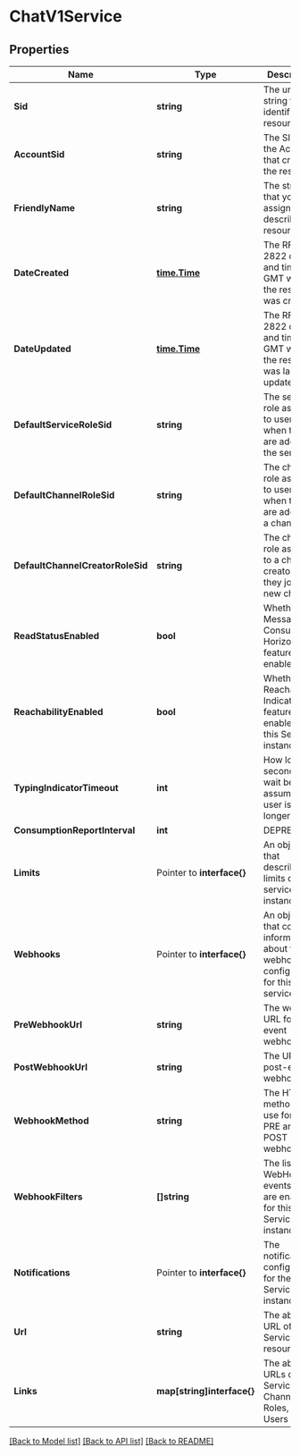 # ChatV1Service

## Properties

Name | Type | Description | Notes
------------ | ------------- | ------------- | -------------
**Sid** | **string** | The unique string that identifies the resource |[optional] 
**AccountSid** | **string** | The SID of the Account that created the resource |[optional] 
**FriendlyName** | **string** | The string that you assigned to describe the resource |[optional] 
**DateCreated** | [**time.Time**](time.Time.md) | The RFC 2822 date and time in GMT when the resource was created |[optional] 
**DateUpdated** | [**time.Time**](time.Time.md) | The RFC 2822 date and time in GMT when the resource was last updated |[optional] 
**DefaultServiceRoleSid** | **string** | The service role assigned to users when they are added to the service |[optional] 
**DefaultChannelRoleSid** | **string** | The channel role assigned to users when they are added to a channel |[optional] 
**DefaultChannelCreatorRoleSid** | **string** | The channel role assigned to a channel creator when they join a new channel |[optional] 
**ReadStatusEnabled** | **bool** | Whether the Message Consumption Horizon feature is enabled |[optional] 
**ReachabilityEnabled** | **bool** | Whether the Reachability Indicator feature is enabled for this Service instance |[optional] 
**TypingIndicatorTimeout** | **int** | How long in seconds to wait before assuming the user is no longer typing |[optional] 
**ConsumptionReportInterval** | **int** | DEPRECATED |[optional] 
**Limits** | Pointer to **interface{}** | An object that describes the limits of the service instance |
**Webhooks** | Pointer to **interface{}** | An object that contains information about the webhooks configured for this service |
**PreWebhookUrl** | **string** | The webhook URL for pre-event webhooks |[optional] 
**PostWebhookUrl** | **string** | The URL for post-event webhooks |[optional] 
**WebhookMethod** | **string** | The HTTP method  to use for both PRE and POST webhooks |[optional] 
**WebhookFilters** | **[]string** | The list of WebHook events that are enabled for this Service instance |[optional] 
**Notifications** | Pointer to **interface{}** | The notification configuration for the Service instance |
**Url** | **string** | The absolute URL of the Service resource |[optional] 
**Links** | **map[string]interface{}** | The absolute URLs of the Service's Channels, Roles, and Users |[optional] 

[[Back to Model list]](../README.md#documentation-for-models) [[Back to API list]](../README.md#documentation-for-api-endpoints) [[Back to README]](../README.md)


